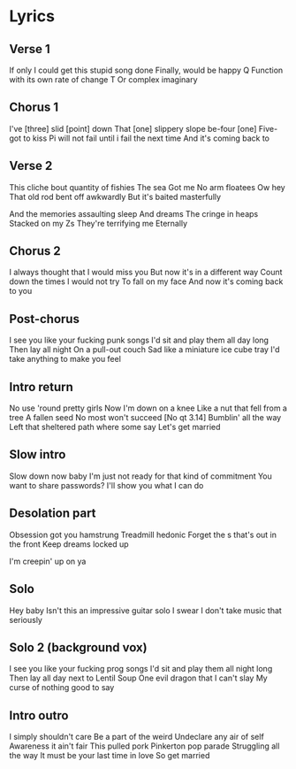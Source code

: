 # Lyrics

## Verse 1

If only I could get this stupid song done
Finally, would be happy
Q
Function with its own rate of change
T
Or complex imaginary

## Chorus 1

I've [three] slid [point] down
That [one] slippery slope be-four [one]
Five-got to kiss
Pi will not fail until i fail the next time
And it's coming back to


## Verse 2

This cliche bout quantity of fishies
The sea
Got me
No arm floatees
Ow hey
That old rod bent off awkwardly
But it's baited masterfully

And the memories assaulting sleep
And dreams
The cringe in heaps
Stacked on my Zs
They're terrifying me
Eternally


## Chorus 2

I always thought that I would miss you
But now it's in a different way
Count down the times I would not try
To fall on my face
And now it's coming back to you


## Post-chorus

I see you like your fucking punk songs
I'd sit and play them all day long
Then lay all night
On a pull-out couch
Sad like a miniature ice cube tray
I'd take anything to make you feel


## Intro return

No use 'round pretty girls
Now I'm down on a knee
Like a nut that fell from a tree
A fallen seed
No most won't succeed
[No qt 3.14]
Bumblin' all the way
Left that sheltered path where some say
Let's get married


## Slow intro

Slow down now baby
I'm just not ready for that kind of commitment
You want to share passwords?
I'll show you what I can do


## Desolation part

Obsession got you hamstrung
Treadmill hedonic
Forget the s that's out in the front
Keep dreams locked up

I'm creepin' up on ya


## Solo

Hey baby
Isn't this an impressive guitar solo
I swear
I don't take music that seriously


## Solo 2 (background vox)

I see you like your fucking prog songs
I'd sit and play them all night long
Then lay all day next to Lentil Soup
One evil dragon that I can't slay
My curse of nothing good to say


## Intro outro

I simply shouldn't care
Be a part of the weird
Undeclare any air of self
Awareness it ain't fair
This pulled pork Pinkerton pop parade
Struggling all the way
It must be your last time in love
So get married

